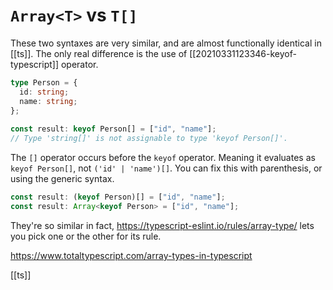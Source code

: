 # `Array<T>` vs `T[]`

These two syntaxes are very similar, and are almost functionally identical in [[ts]]. The only real difference is the use of [[20210331123346-keyof-typescript]] operator. 

```ts
type Person = {
  id: string;
  name: string;
};
 
const result: keyof Person[] = ["id", "name"];
// Type 'string[]' is not assignable to type 'keyof Person[]'.
```

The `[]` operator occurs before the `keyof` operator. Meaning it evaluates as `keyof Person[]`, not `('id' | 'name')[]`. You can fix this with parenthesis, or using the generic syntax.

```ts
const result: (keyof Person)[] = ["id", "name"];
const result: Array<keyof Person> = ["id", "name"];
```

They're so similar in fact, https://typescript-eslint.io/rules/array-type/ lets you pick one or the other for its rule.

https://www.totaltypescript.com/array-types-in-typescript

[[ts]]